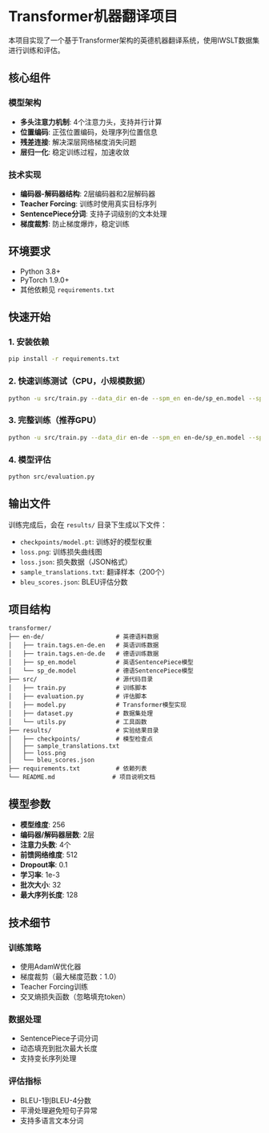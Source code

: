# Transformer机器翻译项目

本项目实现了一个基于Transformer架构的英德机器翻译系统，使用IWSLT数据集进行训练和评估。

## 核心组件

### 模型架构
- **多头注意力机制**: 4个注意力头，支持并行计算
- **位置编码**: 正弦位置编码，处理序列位置信息
- **残差连接**: 解决深层网络梯度消失问题
- **层归一化**: 稳定训练过程，加速收敛

### 技术实现
- **编码器-解码器结构**: 2层编码器和2层解码器
- **Teacher Forcing**: 训练时使用真实目标序列
- **SentencePiece分词**: 支持子词级别的文本处理
- **梯度裁剪**: 防止梯度爆炸，稳定训练

## 环境要求

- Python 3.8+
- PyTorch 1.9.0+
- 其他依赖见 `requirements.txt`

## 快速开始

### 1. 安装依赖

```bash
pip install -r requirements.txt
```

### 2. 快速训练测试（CPU，小规模数据）

```bash
python -u src/train.py --data_dir en-de --spm_en en-de/sp_en.model --spm_de en-de/sp_de.model --epochs 10 --batch_size 32 --max_examples 200
```

### 3. 完整训练（推荐GPU）

```bash
python -u src/train.py --data_dir en-de --spm_en en-de/sp_en.model --spm_de en-de/sp_de.model --epochs 50 --batch_size 64 --max_examples 10000
```

### 4. 模型评估

```bash
python src/evaluation.py
```

## 输出文件

训练完成后，会在 `results/` 目录下生成以下文件：

- `checkpoints/model.pt`: 训练好的模型权重
- `loss.png`: 训练损失曲线图
- `loss.json`: 损失数据（JSON格式）
- `sample_translations.txt`: 翻译样本（200个）
- `bleu_scores.json`: BLEU评估分数

## 项目结构

```
transformer/
├── en-de/                    # 英德语料数据
│   ├── train.tags.en-de.en   # 英语训练数据
│   ├── train.tags.en-de.de   # 德语训练数据
│   ├── sp_en.model           # 英语SentencePiece模型
│   └── sp_de.model           # 德语SentencePiece模型
├── src/                      # 源代码目录
│   ├── train.py              # 训练脚本
│   ├── evaluation.py         # 评估脚本
│   ├── model.py              # Transformer模型实现
│   ├── dataset.py            # 数据集处理
│   └── utils.py              # 工具函数
├── results/                  # 实验结果目录
│   ├── checkpoints/          # 模型检查点
│   ├── sample_translations.txt
│   ├── loss.png
│   └── bleu_scores.json
├── requirements.txt          # 依赖列表
└── README.md                # 项目说明文档
```

## 模型参数

- **模型维度**: 256
- **编码器/解码器层数**: 2层
- **注意力头数**: 4个
- **前馈网络维度**: 512
- **Dropout率**: 0.1
- **学习率**: 1e-3
- **批次大小**: 32
- **最大序列长度**: 128


## 技术细节

### 训练策略
- 使用AdamW优化器
- 梯度裁剪（最大梯度范数：1.0）
- Teacher Forcing训练
- 交叉熵损失函数（忽略填充token）

### 数据处理
- SentencePiece子词分词
- 动态填充到批次最大长度
- 支持变长序列处理

### 评估指标
- BLEU-1到BLEU-4分数
- 平滑处理避免短句子异常
- 支持多语言文本分词
